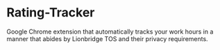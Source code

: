 # Rating-Tracker
Google Chrome extension that automatically tracks your work hours in a manner that abides by Lionbridge TOS and their privacy requirements. 

